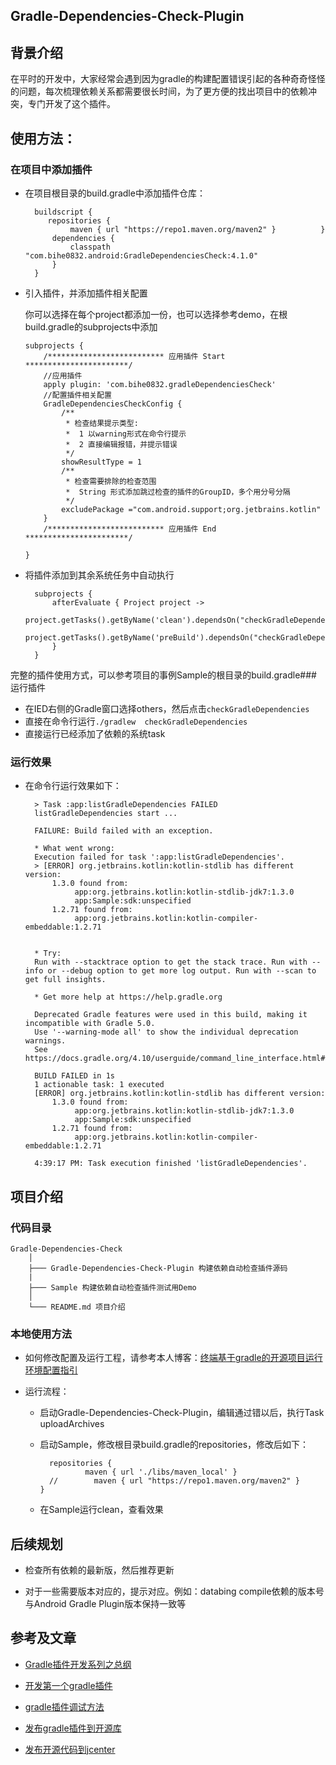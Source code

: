 ## Gradle-Dependencies-Check-Plugin

## 背景介绍

在平时的开发中，大家经常会遇到因为gradle的构建配置错误引起的各种奇奇怪怪的问题，每次梳理依赖关系都需要很长时间，为了更方便的找出项目中的依赖冲突，专门开发了这个插件。

## 使用方法：

### 在项目中添加插件

- 在项目根目录的build.gradle中添加插件仓库：
	
	    buildscript {
	       repositories {
		        maven { url "https://repo1.maven.org/maven2" }		    }
		    dependencies {
		        classpath "com.bihe0832.android:GradleDependenciesCheck:4.1.0"
		    }
		}

-	引入插件，并添加插件相关配置

	你可以选择在每个project都添加一份，也可以选择参考demo，在根build.gradle的subprojects中添加

		subprojects {
		    /************************** 应用插件 Start ***********************/
		    //应用插件
		    apply plugin: 'com.bihe0832.gradleDependenciesCheck'
		    //配置插件相关配置
		    GradleDependenciesCheckConfig {
		        /**
		         * 检查结果提示类型:
		         *  1 以warning形式在命令行提示
		         *  2 直接编辑报错，并提示错误
		         */
		        showResultType = 1
		        /**
		         * 检查需要排除的检查范围
		         *  String 形式添加跳过检查的插件的GroupID，多个用分号分隔
		         */
		        excludePackage ="com.android.support;org.jetbrains.kotlin"
		    }
		    /************************** 应用插件 End ***********************/
		
		}

- 将插件添加到其余系统任务中自动执行

		subprojects {
			afterEvaluate { Project project ->
		        project.getTasks().getByName('clean').dependsOn("checkGradleDependencies")
		        project.getTasks().getByName('preBuild').dependsOn("checkGradleDependencies")
		    }
	    }

完整的插件使用方式，可以参考项目的事例Sample的根目录的build.gradle### 运行插件

- 在IED右侧的Gradle窗口选择others，然后点击`checkGradleDependencies`
- 直接在命令行运行`./gradlew  checkGradleDependencies`
- 直接运行已经添加了依赖的系统task

### 运行效果

- 在命令行运行效果如下：
		
		> Task :app:listGradleDependencies FAILED
		listGradleDependencies start ...
		
		FAILURE: Build failed with an exception.
		
		* What went wrong:
		Execution failed for task ':app:listGradleDependencies'.
		> [ERROR] org.jetbrains.kotlin:kotlin-stdlib has different version: 
		  	1.3.0 found from: 
		  	 	 app:org.jetbrains.kotlin:kotlin-stdlib-jdk7:1.3.0
		  	 	 app:Sample:sdk:unspecified
		  	1.2.71 found from: 
		  	 	 app:org.jetbrains.kotlin:kotlin-compiler-embeddable:1.2.71
		
		
		* Try:
		Run with --stacktrace option to get the stack trace. Run with --info or --debug option to get more log output. Run with --scan to get full insights.
		
		* Get more help at https://help.gradle.org
		
		Deprecated Gradle features were used in this build, making it incompatible with Gradle 5.0.
		Use '--warning-mode all' to show the individual deprecation warnings.
		See https://docs.gradle.org/4.10/userguide/command_line_interface.html#sec:command_line_warnings
		
		BUILD FAILED in 1s
		1 actionable task: 1 executed
		[ERROR] org.jetbrains.kotlin:kotlin-stdlib has different version: 
			1.3.0 found from: 
			 	 app:org.jetbrains.kotlin:kotlin-stdlib-jdk7:1.3.0
			 	 app:Sample:sdk:unspecified
			1.2.71 found from: 
			 	 app:org.jetbrains.kotlin:kotlin-compiler-embeddable:1.2.71
		
		4:39:17 PM: Task execution finished 'listGradleDependencies'.
	
## 项目介绍

### 代码目录

	Gradle-Dependencies-Check
		│
		├─── Gradle-Dependencies-Check-Plugin 构建依赖自动检查插件源码
		|
		├─── Sample 构建依赖自动检查插件测试用Demo
		│
		└─── README.md 项目介绍
	   	
### 本地使用方法

- 如何修改配置及运行工程，请参考本人博客：[终端基于gradle的开源项目运行环境配置指引](
http://blog.bihe0832.com/android-as-gradle-config.html)

- 运行流程：

	- 启动Gradle-Dependencies-Check-Plugin，编辑通过错以后，执行Task uploadArchives
	- 启动Sample，修改根目录build.gradle的repositories，修改后如下：

		    repositories {
			        maven { url './libs/maven_local' }
			//        maven { url "https://repo1.maven.org/maven2" }			}
	- 在Sample运行clean，查看效果

## 后续规划

- 检查所有依赖的最新版，然后推荐更新

- 对于一些需要版本对应的，提示对应。例如：databing compile依赖的版本号与Android Gradle Plugin版本保持一致等

## 参考及文章

- [Gradle插件开发系列之总纲](https://blog.bihe0832.com/gradle_plugin_summary.html)

- [开发第一个gradle插件](https://blog.bihe0832.com/gradle_plugin_new.html)

- [gradle插件调试方法](https://blog.bihe0832.com/gradle_plugin_debug.html)

- [发布gradle插件到开源库](https://blog.bihe0832.com/gradle_plugin_publish.html)

- [发布开源代码到jcenter](https://blog.bihe0832.com/jcenter.html)



